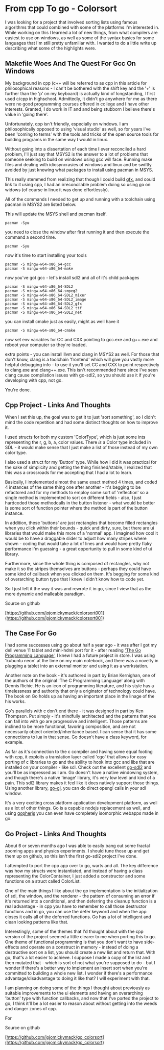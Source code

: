 # From cpp To go - Colorsort

I was looking for a project that involved sorting lists using famous algorithms that could combined with some of the platforms I'm interested in. While working on this I learned a lot of new things, from what compilers are easiest to use on windows, as well as some of the syntax basics for some languages that I'm still pretty unfamiliar with. I wanted to do a little write up describing what some of the highlights were.

## Makefile Woes And The Quest For Gcc On Windows

My background in cpp (c++ will be referred to as cpp in this article for philosophical reasons - I can't be bothered with the shift key and the '+' is further than the 'p' on my keyboard) is actually kind of longstanding, I first used c/cpp in highschool. Admittedly, it didn't go anywhere for me as there were no good programming courses offered in college and I have other interests. Granted, I do work in IT and and being stubborn I believe there's value in 'going there'.

Unfortunately, cpp isn't friendly, especially on windows. I am philosophically opposed to using 'visual studio' as well, so for years I've been 'coming to terms' with the tools and tricks of the open source tools for building programs in the same way I would in linux.

Without going into a dissertation of each time I ever reconciled a hard problem, I'll just say that MSYS2 is the answer to a lot of problems that someone seeking to build on windows using gcc will face. Running make files and dealing with idiosyncrasies of windows and linux and be swiftly avoided by just knowing what packages to install using pacman in MSYS.

This really stemmed from realizing that though I could build [gfx](http://www.ferzkopp.net/wordpress/2016/01/02/sdl_gfx-sdl2_gfx/), and could link to it using cpp, I had an irreconcilable problem doing so using go on widows (of course in linux it was done effortlessly).

All of the commands I needed to get up and running with a toolchain using pacman in MSYS2 are listed below.

This will update the MSYS shell and pacman itself.

	pacman -Syu 

you need to close the window after first running it and then execute the command a second time.

	pacman -Syu 

now it's time to start installing your tools

	pacman -S mingw-w64-x86_64-gcc
	pacman -S mingw-w64-x86_64-make

now you've got gcc - let's install sdl2 and all of it's child packages

	pacman -S mingw-w64-x86_64-SDL2
	pacman -S mingw-w64-x86_64-smpeg2
	pacman -S mingw-w64-x86_64-SDL2_mixer
	pacman -S mingw-w64-x86_64-SDL2_image
	pacman -S mingw-w64-x86_64-SDL2_gfx
	pacman -S mingw-w64-x86_64-SDL2_ttf
	pacman -S mingw-w64-x86_64-SDL2_net

you can install cmake just as easily, might as well have it
	
	pacman -S mingw-w64-x86_64-cmake

now set env variables for CC and CXX pointing to gcc.exe and g++.exe and reboot your computer so they're loaded.

extra points - you can install llvm and clang in MSYS2 as well. For those that don't know, clang is a toolchain 'frontend' which will give you vastly more helpful debugging info - to use it you'll set CC and CXX to point respectively to clang.exe and clang++.exe. This isn't recommended here since I've seen clang cause compilation issues with go-sdl2, so you should use it if you're developing with cpp, not go.

You're done.

## Cpp Project - Links And Thoughts

When I set this up, the goal was to get it to just 'sort something', so I didn't mind the code repetition and had some distinct thoughts on how to improve it.

I used structs for both my custom 'ColorType', which is just some ints representing the r, g, b, a, color values. There _is_ a Color type included in SDL - it would make sense that I just make a list of those instead of my own color type.

I also used a struct for my 'Button' type. While how I did it was practical for the sake of simplicity and getting the thing finished/stable, I realized that this was a crossroads for me accepting that I had a lot to learn.

Basically, I implemented almost the same exact method 4 times, and coded 4 instances of the same thing one after another - it's begging to be refactored and for my methods to employ some sort of 'reflection' so a single method is implemented to sort on different fields - also, I just hardcoded those methodcalls in the button listener - what would be better is some sort of function pointer where the method is part of the button instance.

In addition, these 'buttons' are just rectangles that become filled rectangles when you click within their bounds - quick and dirty, sure, but there are ui libraries that would make this more of a 'normal' app. I imagined how cool it would be to have a draggable slider to adjust how many stripes where shown - coding that would take a lot of lines and would have pretty flaky performance I'm guessing - a great opportunity to pull in some kind of ui library.

Furthermore, since the whole thing is composed of rectangles, why not make it so the stripes themselves are buttons - perhaps they could have some kind of callback when you clicked on them. It's begging for some kind of overarching button type that I knew I didn't know how to code yet.

So I just left it the way it was and rewrote it in go, since I view that as the more dynamic and malleable paradigm.

Source on github

[https://github.com/jojomickymack/colorsort001](https://github.com/jojomickymack/colorsort001)

## The Case For Go

I had some successes using go about half a year ago - it was after I got my dell venue 11 tablet and mini-hdmi port for it - after reading ['The Go Programming Language'](https://www.gopl.io/), I knew I had a future project in store. I was using 'kubuntu neon' at the time on my main notebook, and there was a novelty in plugging a tablet into an external monitor and using it as a workstation.

Another note on the book - it's authored in part by Brian Kernighan, one of the authors of the original 'The C Programming Language' along with Dennis Richie. He is an icon of programming literature, and his style has a timelessness and authority that only a originator of technology could have. The book on Go holds up as having an important place in the linage of the his works.

Go's parallels with c don't end there - it was designed in part by Ken Thompson. Put simply - it's mindfully architected and the patterns that you can fall into with go are progressive and intelligent. Those patterns are inclined to be more functional, favoring composition, and are not necessarily object oriented/inheritance based. I can sense that it has some connections to lua in that sense. Go doesn't have a class keyword, for example.

As far as it's connection to the c compiler and having some equal footing with cpp, it exploits a translation layer called 'cgo' that allows for easy porting of c libraries to go and the ability to hook into gcc and libs that are installed on your compiler - like sdl. Check out the excellent [go-sdl2](https://github.com/veandco/go-sdl2) and you'll be as impressed as I am. Go doesn't have a native windowing system, and though there's a native 'image' library, it's very low level and kind of a pain. This sdl2 library makes it feel like it does natively support those things. Using another library, [go-gl](https://github.com/go-gl/gl), you can do direct opengl calls in your sdl window. 

It's a very exciting cross platform application development platform, as well as a lot of other things. Go is a capable nodejs replacement as well, and using [gopherjs](https://github.com/gopherjs/gopherjs) you can even have completely isomorphic webapps made in go.

## Go Project - Links And Thoughts

About 6 or seven months ago I was able to easily bang out some fractal zooming apps and physics experiments. I should tune those up and get them up on github, so this isn't the first go-sdl2 project I've done.

I attempted to port the cpp app over to go, warts and all. The key difference was how my structs were instantiated, and instead of having a class representing the ColorContainer, I just added a constructor and some functions on a struct called ColorList.

One of the main things I like about the go implementation is the initialization of sdl, the window, and the renderer - the pattern of consuming an error if it's returned into a conditional, and then deferring the cleanup function is a real advantage - in cpp you have to remember to call those destructor functions and in go, you can use the defer keyword and when the app closes it calls all of the deferred functions. Go has a lot of intelligent and clean looking patterns like that.

Interestingly, some of the themes that I'd thought about with the cpp version of the project seemed a little clearer to me when porting this to go. One theme of functional programming is that you don't want to have side-effects and operate on a construct in memory - instead of doing a destructive sort on a list, you should create a new list and return that. With go, that's a lot easier to achieve. I suppose I made a copy of the list and then mutated that - which is sort of not what you're supposed to do - but I wonder if there's a better way to implement an insert sort when you're committed to building a whole new list. I wonder if there's a performance advantage/disadvantage to doing it like that? I will experiment with that.

I am planning on doing some of the things I thought about previously as suitable improvements to the ui elements and having an overarching 'button' type with function callbacks, and now that I've ported the project to go, I think it'll be a lot easier to reason about without getting into the weeds and danger zones of cpp.

For

Source on github

[https://github.com/jojomickymack/go_colorsort](https://github.com/jojomickymack/go_colorsort)